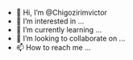 - 👋 Hi, I’m @Chigozirimvictor
- 👀 I’m interested in ...
- 🌱 I’m currently learning ...
- 💞️ I’m looking to collaborate on ...
- 📫 How to reach me ...

<!---
Chigozirimvictor/Chigozirimvictor is a ✨ special ✨ repository because its `README.md` (this file) appears on your GitHub profile.
You can click the Preview link to take a look at your changes.
--->

